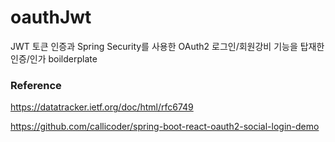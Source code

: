 # oauthJwt

JWT 토큰 인증과 Spring Security를 사용한 OAuth2 로그인/회원강비 기능을 탑재한 인증/인가 boilderplate


### Reference

https://datatracker.ietf.org/doc/html/rfc6749

https://github.com/callicoder/spring-boot-react-oauth2-social-login-demo
